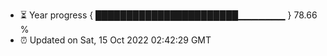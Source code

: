 - ⏳ Year progress { ███████████████████████▁▁▁▁▁▁▁ } 78.66 %
- ⏰ Updated on Sat, 15 Oct 2022 02:42:29 GMT

